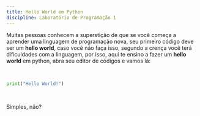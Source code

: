 ```yaml
---
title: Hello World em Python
discipline: Laboratório de Programação 1
---
```


Muitas pessoas conhecem a superstição de que se você começa a aprender uma linguagem de programação nova, seu primeiro código deve ser um **hello world**, caso você não faça isso, segundo a crença você terá dificuldades com a linguagem, por isso, aqui te ensino a fazer um **hello world** em python, abra seu editor de códigos e vamos lá:

<br>

```python
print("Hello World!")
```

<br>

Simples, não? 

